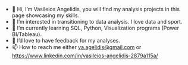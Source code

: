 - 👋 Hi, I’m Vasileios Angelidis, you will find my analysis projects in this page showcasing my skills.
- 👀 I’m interested in transitioning to data analysis. I love data and sport.
- 🌱 I’m currently learning SQL, Python, Visualization programs (Power BI/Tableau).
- 💞️ I’d love to have feedback for my analyses.
- 📫 How to reach me either va.agelidis@gmail.com or https://www.linkedin.com/in/vasileios-angelidis-2879a115a/

<!---
vagge86/vagge86 is a ✨ special ✨ repository because its `README.md` (this file) appears on your GitHub profile.
You can click the Preview link to take a look at your changes.
--->

